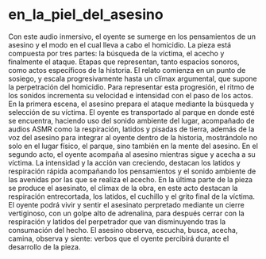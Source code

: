 # en_la_piel_del_asesino

Con este audio inmersivo, el oyente se sumerge en los pensamientos de un asesino y el modo en el cual lleva a cabo el homicidio.
La pieza está compuesta por tres partes: la búsqueda de la víctima, el acecho y finalmente el ataque. Etapas que representan, tanto espacios sonoros, como actos específicos de la historia.
El relato comienza en un punto de sosiego, y escala progresivamente hasta un clímax argumental, que supone la perpetración del homicidio. Para representar esta progresión, el ritmo de los sonidos incrementa su velocidad e intensidad con el paso de los actos.
En la primera escena, el asesino prepara el ataque mediante la búsqueda y selección de su víctima. El oyente es transportado al parque en donde esté se encuentra, haciendo uso del sonido ambiente del lugar, acompañado de audios ASMR como la respiración, latidos y pisadas de tierra, además de la voz del asesino para integrar al oyente dentro de la historia, mostrándolo no solo en el lugar físico, el parque, sino también en la mente del asesino.
En el segundo acto, el oyente acompaña al asesino mientras sigue y acecha a su víctima. La intensidad y la acción van creciendo, destacan los latidos y respiración rápida acompañando los pensamientos y el sonido ambiente de las avenidas por las que se realiza el acecho.
En la última parte de la pieza se produce el asesinato, el climax de la obra, en este acto destacan la respiración entrecortada, los latidos, el cuchillo y el grito final de la víctima. El oyente podrá vivir y sentir el asesinato perpretado mediante un cierre vertiginoso, con un golpe alto de adrenalina, para después cerrar con la respiración y latidos del perpetrador que van disminuyendo tras la consumación del hecho.
El asesino observa, escucha, busca, acecha, camina, observa y siente: verbos que el oyente percibirá durante el desarrollo de la pieza.

